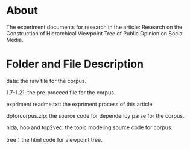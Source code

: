 # About
The experiment documents for research in the article: Research on the Construction of Hierarchical Viewpoint Tree of Public Opinion on Social Media.

# Folder and File Description
data: the raw file for the corpus.

1.7-1.21: the pre-proceed file for the corpus.

expriment readme.txt: the expriment process of this article

dpforcorpus.zip: the source code for dependency parse for the corpus.

hlda, hop and top2vec: the topic modeling source code for corpus.

tree：the html code for viewpoint tree.
